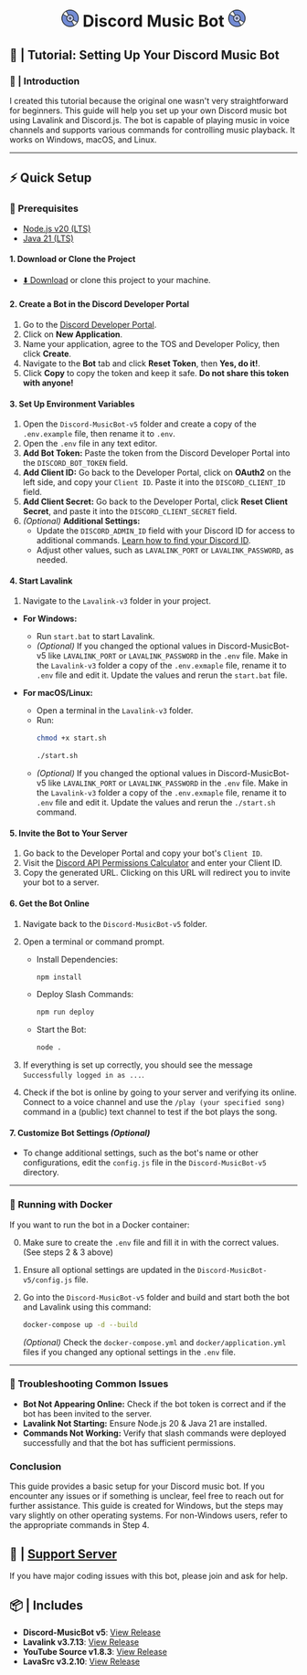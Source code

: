 <h1 align="center"><img src="./Discord-MusicBot-v5/assets/logo.gif" width="30px"> Discord Music Bot <img src="./Discord-MusicBot-v5/assets/logo.gif" width="30px"></h1>

## 📝 | Tutorial: Setting Up Your Discord Music Bot

### 📖 | Introduction

I created this tutorial because the original one wasn't very straightforward for beginners. This guide will help you set up your own Discord music bot using Lavalink and Discord.js. The bot is capable of playing music in voice channels and supports various commands for controlling music playback. It works on Windows, macOS, and Linux.

---

## ⚡ Quick Setup

### 🚧 Prerequisites

- [Node.js v20 (LTS)](https://nodejs.org/en/download/prebuilt-installer)
- [Java 21 (LTS)](https://www.oracle.com/java/technologies/downloads/#jdk21-windows)

#### 1. Download or Clone the Project

- [⬇️ Download](https://github.com/LanderVM/Discord-MusicBot/archive/refs/heads/v5.zip) or clone this project to your machine.

#### 2. Create a Bot in the Discord Developer Portal

1. Go to the [Discord Developer Portal](https://discord.com/developers/applications).
2. Click on **New Application**.
3. Name your application, agree to the TOS and Developer Policy, then click **Create**.
4. Navigate to the **Bot** tab and click **Reset Token**, then **Yes, do it!**.
5. Click **Copy** to copy the token and keep it safe. **Do not share this token with anyone!**

#### 3. Set Up Environment Variables

1. Open the `Discord-MusicBot-v5` folder and create a copy of the `.env.example` file, then rename it to `.env`.
2. Open the `.env` file in any text editor.
3. **Add Bot Token:** Paste the token from the Discord Developer Portal into the `DISCORD_BOT_TOKEN` field.
4. **Add Client ID:** Go back to the Developer Portal, click on **OAuth2** on the left side, and copy your `Client ID`. Paste it into the `DISCORD_CLIENT_ID` field.
5. **Add Client Secret:** Go back to the Developer Portal, click **Reset Client Secret**, and paste it into the `DISCORD_CLIENT_SECRET` field.
6. _(Optional)_ **Additional Settings:**
   - Update the `DISCORD_ADMIN_ID` field with your Discord ID for access to additional commands. [Learn how to find your Discord ID](https://support.discord.com/hc/en-us/articles/206346498-Where-can-I-find-my-User-Server-Message-ID).
   - Adjust other values, such as `LAVALINK_PORT` or `LAVALINK_PASSWORD`, as needed.

#### 4. Start Lavalink

1. Navigate to the `Lavalink-v3` folder in your project.

- **For Windows:**

  - Run `start.bat` to start Lavalink.
  - _(Optional)_ If you changed the optional values in Discord-MusicBot-v5 like `LAVALINK_PORT` or `LAVALINK_PASSWORD` in the `.env` file. Make in the `Lavalink-v3` folder a copy of the `.env.exmaple` file, rename it to `.env` file and edit it. Update the values and rerun the `start.bat` file.

- **For macOS/Linux:**
  - Open a terminal in the `Lavalink-v3` folder.
  - Run:
    ```bash
    chmod +x start.sh
    ```
    ```bash
    ./start.sh
    ```
  - _(Optional)_ If you changed the optional values in Discord-MusicBot-v5 like `LAVALINK_PORT` or `LAVALINK_PASSWORD` in the `.env` file. Make in the `Lavalink-v3` folder a copy of the `.env.exmaple` file, rename it to `.env` file and edit it. Update the values and rerun the `./start.sh` command.

#### 5. Invite the Bot to Your Server

1. Go back to the Developer Portal and copy your bot's `Client ID`.
2. Visit the [Discord API Permissions Calculator](https://discordapi.com/permissions.html#277083450689) and enter your Client ID.
3. Copy the generated URL. Clicking on this URL will redirect you to invite your bot to a server.

#### 6. Get the Bot Online

1. Navigate back to the `Discord-MusicBot-v5` folder.
2. Open a terminal or command prompt.

   - Install Dependencies:

     ```bash
     npm install
     ```

   - Deploy Slash Commands:

     ```bash
     npm run deploy
     ```

   - Start the Bot:
     ```bash
     node .
     ```

3. If everything is set up correctly, you should see the message `Successfully logged in as ...`.
4. Check if the bot is online by going to your server and verifying its online. Connect to a voice channel and use the `/play (your specified song)` command in a (public) text channel to test if the bot plays the song.

#### 7. Customize Bot Settings _(Optional)_

- To change additional settings, such as the bot's name or other configurations, edit the `config.js` file in the `Discord-MusicBot-v5` directory.

---

### 🐳 Running with Docker

If you want to run the bot in a Docker container:

0. Make sure to create the `.env` file and fill it in with the correct values. (See steps 2 & 3 above)
1. Ensure all optional settings are updated in the `Discord-MusicBot-v5/config.js` file.
2. Go into the `Discord-MusicBot-v5` folder and build and start both the bot and Lavalink using this command:

   ```sh
   docker-compose up -d --build
   ```

   _(Optional)_ Check the `docker-compose.yml` and `docker/application.yml` files if you changed any optional settings in the `.env` file.

---

### 🔧 Troubleshooting Common Issues

- **Bot Not Appearing Online:** Check if the bot token is correct and if the bot has been invited to the server.
- **Lavalink Not Starting:** Ensure Node.js 20 & Java 21 are installed.
- **Commands Not Working:** Verify that slash commands were deployed successfully and that the bot has sufficient permissions.

### **Conclusion**

This guide provides a basic setup for your Discord music bot. If you encounter any issues or if something is unclear, feel free to reach out for further assistance. This guide is created for Windows, but the steps may vary slightly on other operating systems. For non-Windows users, refer to the appropriate commands in Step 4.

## 📝 | [Support Server](https://discord.gg/sbySMS7m3v)

If you have major coding issues with this bot, please join and ask for help.

## 📦 | Includes

- **Discord-MusicBot v5**: [View Release](https://github.com/SudhanPlayz/Discord-MusicBot)
- **Lavalink v3.7.13**: [View Release](https://github.com/lavalink-devs/Lavalink/releases/tag/3.7.13)
- **YouTube Source v1.8.3**: [View Release](https://github.com/lavalink-devs/youtube-source/releases/tag/1.8.3)
- **LavaSrc v3.2.10**: [View Release](https://github.com/topi314/LavaSrc/releases/tag/3.2.10)
